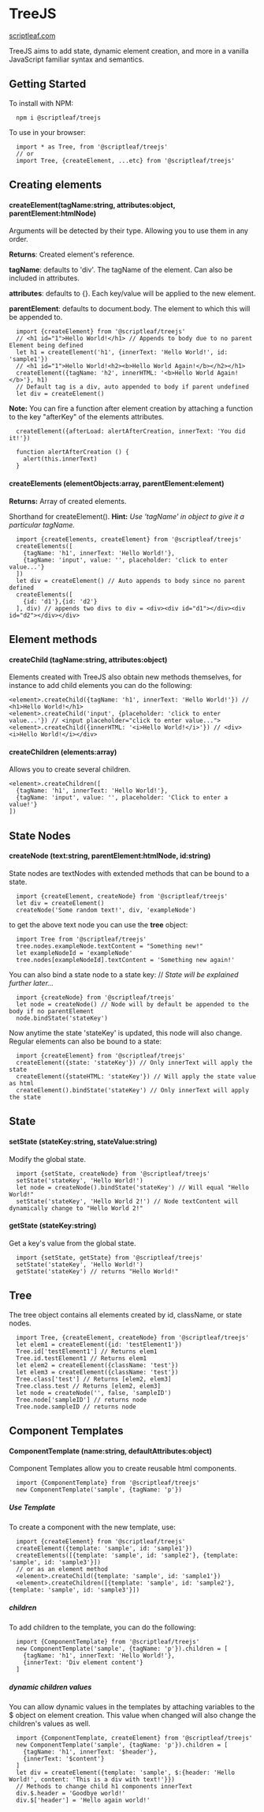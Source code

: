 # TreeJS
[scriptleaf.com](https://scriptleaf.com/)

TreeJS aims to add state, dynamic element creation, and more in a vanilla JavaScript familiar syntax and semantics.

## Getting Started
To install with NPM:
```CLI
  npm i @scriptleaf/treejs
```

To use in your browser:
```JS
  import * as Tree, from '@scriptleaf/treejs'
  // or
  import Tree, {createElement, ...etc} from '@scriptleaf/treejs'
```

## Creating elements
#### createElement(tagName:string, attributes:object, parentElement:htmlNode)
Arguments will be detected by their type. Allowing you to use them in any order.

**Returns**: Created element's reference.

**tagName**: defaults to 'div'. The tagName of the element. Can also be included in attributes.

**attributes**: defaults to {}. Each key/value will be applied to the new element.

**parentElement**: defaults to document.body. The element to which this will be appended to.
```JS
  import {createElement} from '@scriptleaf/treejs'
  // <h1 id="1">Hello World!</h1> // Appends to body due to no parent Element being defined
  let h1 = createElement('h1', {innerText: 'Hello World!', id: 'sample1'})
  // <h1 id="1">Hello World!<h2><b>Hello World Again!</b></h2></h1>
  createElement({tagName: 'h2', innerHTML: '<b>Hello World Again!</b>'}, h1)
  // Default tag is a div, auto appended to body if parent undefined
  let div = createElement()
```
**Note:** You can fire a function after element creation by attaching a function to the key "afterKey" of the elements attributes.
```JS
  createElement({afterLoad: alertAfterCreation, innerText: 'You did it!'})
  
  function alertAfterCreation () {
    alert(this.innerText)
  }
```


#### createElements (elementObjects:array, parentElement:element)
**Returns:** Array of created elements.

Shorthand for createElement(). **Hint:** *Use 'tagName' in object to give it a particular tagName.*
```JS
  import {createElements, createElement} from '@scriptleaf/treejs'
  createElements([
    {tagName: 'h1', innerText: 'Hello World!'},
    {tagName: 'input', value: '', placeholder: 'click to enter value...'}
  ])
  let div = createElement() // Auto appends to body since no parent defined
  createElements([
    {id: 'd1'},{id: 'd2'}
  ], div) // appends two divs to div = <div><div id="d1"></div><div id="d2"></div></div>
```
## Element methods
#### createChild (tagName:string, attributes:object)
Elements created with TreeJS also obtain new methods themselves, for instance to add child elements you can do
the following:
```JS
<element>.createChild({tagName: 'h1', innerText: 'Hello World!'}) // <h1>Hello World!</h1>
<element>.createChild('input', {placeholder: 'click to enter value...'}) // <input placeholder="click to enter value...">
<element>.createChild({innerHTML: '<i>Hello World!</i>'}) // <div><i>Hello World!</i></div>
```
#### createChildren (elements:array)
Allows you to create several children.
```JS
<element>.createChildren([
  {tagName: 'h1', innerText: 'Hello World!'},
  {tagName: 'input', value: '', placeholder: 'Click to enter a value!'}
])
```

## State Nodes
#### createNode (text:string, parentElement:htmlNode, id:string)
State nodes are textNodes with extended methods that can be bound to a state.
```JS
  import {createElement, createNode} from '@scriptleaf/treejs'
  let div = createElement()
  createNode('Some random text!', div, 'exampleNode')
```
to get the above text node you can use the **tree** object:
```JS
  import Tree from '@scriptleaf/treejs'
  tree.nodes.exampleNode.textContent = "Something new!"
  let exampleNodeId = 'exampleNode'
  tree.nodes[exampleNodeId].textContent = 'Something new again!'
```
You can also bind a state node to a state key: // *State will be explained further later...*
```JS
  import {createNode} from '@scriptleaf/treejs'
  let node = createNode() // Node will by default be appended to the body if no parentElement
  node.bindState('stateKey')
```
Now anytime the state 'stateKey' is updated, this node will also change. Regular elements can also be bound to a state:
```JS
  import {createElement} from '@scriptleaf/treejs'
  createElement({state: 'stateKey'}) // Only innerText will apply the state
  createElement({stateHTML: 'stateKey'}) // Will apply the state value as html
  createElement().bindState('stateKey') // Only innerText will apply the state
```

## State
#### setState (stateKey:string, stateValue:string)
Modify the global state.
```JS
  import {setState, createNode} from '@scriptleaf/treejs'
  setState('stateKey', 'Hello World!')
  let node = createNode().bindState('stateKey') // Will equal "Hello World!"
  setState('stateKey', 'Hello World 2!') // Node textContent will dynamically change to "Hello World 2!"
```
#### getState (stateKey:string)
Get a key's value from the global state.
```JS
  import {setState, getState} from '@scriptleaf/treejs'
  setState('stateKey', 'Hello World!')
  getState('stateKey') // returns "Hello World!"
```

## Tree
The tree object contains all elements created by id, className, or state nodes.
```JS
  import Tree, {createElement, createNode} from '@scriptleaf/treejs'
  let elem1 = createElement({id: 'testElement1'})
  Tree.id['testElement1'] // Returns elem1
  Tree.id.testElement1 // Returns elem1
  let elem2 = createElement({className: 'test'})
  let elem3 = createElement({className: 'test'})
  Tree.class['test'] // Returns [elem2, elem3]
  Tree.class.test // Returns [elem2, elem3]
  let node = createNode('', false, 'sampleID')
  Tree.node['sampleID'] // returns node
  Tree.node.sampleID // returns node
```

## Component Templates
#### ComponentTemplate (name:string, defaultAttributes:object)
Component Templates allow you to create reusable html components.
```JS
  import {ComponentTemplate} from '@scriptleaf/treejs'
  new ComponentTemplate('sample', {tagName: 'p'})
```
##### Use Template
To create a component with the new template, use:
```JS
  import {createElement} from '@scriptleaf/treejs'
  createElement({template: 'sample', id: 'sample1'})
  createElements([{template: 'sample', id: 'sample2'}, {template: 'sample', id: 'sample3'}])
  // or as an element method
  <element>.createChild({template: 'sample', id: 'sample1'})
  <element>.createChildren([{template: 'sample', id: 'sample2'}, {template: 'sample', id: 'sample3'}])
```
##### children
To add children to the template, you can do the following:
```JS
  import {ComponentTemplate} from '@scriptleaf/treejs'
  new ComponentTemplate('sample', {tagName: 'p'}).children = [
    {tagName: 'h1', innerText: 'Hello World!'},
    {innerText: 'Div element content'}
  ]
```

##### dynamic children values
You can allow dynamic values in the templates by attaching variables to the $ object on element creation. This value when changed will also change the children's values as well.
```JS
  import {ComponentTemplate, createElement} from '@scriptleaf/treejs'
  new ComponentTemplate('sample', {tagName: 'p'}).children = [
    {tagName: 'h1', innerText: '$header'},
    {innerText: '$content'}
  ]
  let div = createElement({template: 'sample', $:{header: 'Hello World!', content: 'This is a div with text!'}})
  // Methods to change child h1 components innerText
  div.$.header = 'Goodbye world!'
  div.$['header'] = 'Hello again world!'
```

